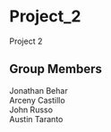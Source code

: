 # Project_2
Project 2

## Group Members
Jonathan Behar <br>
Arceny Castillo <br>
John Russo <br>
Austin Taranto <br>
